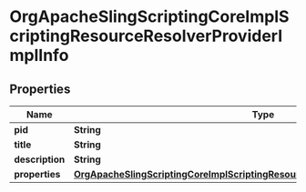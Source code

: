 

# OrgApacheSlingScriptingCoreImplScriptingResourceResolverProviderImplInfo

## Properties

Name | Type | Description | Notes
------------ | ------------- | ------------- | -------------
**pid** | **String** |  |  [optional]
**title** | **String** |  |  [optional]
**description** | **String** |  |  [optional]
**properties** | [**OrgApacheSlingScriptingCoreImplScriptingResourceResolverProviderImplProperties**](OrgApacheSlingScriptingCoreImplScriptingResourceResolverProviderImplProperties.md) |  |  [optional]



